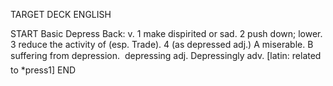 TARGET DECK
ENGLISH

START
Basic
Depress
Back: v. 1 make dispirited or sad. 2 push down; lower. 3 reduce the activity of (esp. Trade). 4 (as depressed adj.) A miserable. B suffering from depression.  depressing adj. Depressingly adv. [latin: related to *press1]
END
